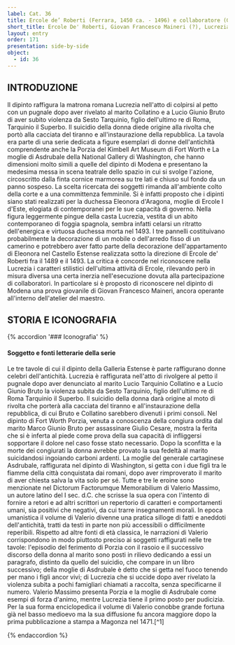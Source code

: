 ```yaml
---
label: Cat. 36
title: Ercole de’ Roberti (Ferrara, 1450 ca. - 1496) e collaboratore (Giovan Francesco Maineri ?), Lucrezia, Bruto e Collatino
short_title: Ercole De' Roberti, Giovan Francesco Maineri (?), Lucrezia, Bruto e Collatino
layout: entry
order: 171
presentation: side-by-side
object:
  - id: 36
---
```


## INTRODUZIONE

Il dipinto raffigura la matrona romana Lucrezia nell'atto di colpirsi al petto con un pugnale dopo aver rivelato al marito Collatino e a Lucio Giunio Bruto di aver subito violenza da Sesto Tarquinio, figlio dell'ultimo re di Roma, Tarquinio il Superbo. Il suicidio della donna diede origine alla rivolta che portò alla cacciata del tiranno e all'instaurazione della repubblica.
La tavola era parte di una serie dedicata a figure esemplari di donne dell'antichità comprendente anche la Porzia del Kimbell Art Museum di Fort Worth e La moglie di Asdrubale della National Gallery di Washington, che hanno dimensioni molto simili a quelle del dipinto di Modena e presentano la medesima messa in scena teatrale dello spazio in cui si svolge l'azione, circoscritto dalla finta cornice marmorea su tre lati e chiuso sul fondo da un panno sospeso.
La scelta ricercata dei soggetti rimanda all'ambiente colto della corte e a una committenza femminile. Si è infatti proposto che i dipinti siano stati realizzati per la duchessa Eleonora d'Aragona, moglie di Ercole I d'Este, elogiata di contemporanei per le sue capacità di governo. Nella figura leggermente pingue della casta Lucrezia, vestita di un abito contemporaneo di foggia spagnola, sembra infatti celarsi un ritratto dell'energica e virtuosa duchessa morta nel 1493.
I tre pannelli costituivano probabilmente la decorazione di un mobile o dell'arredo fisso di un camerino e potrebbero aver fatto parte della decorazione dell'appartamento di Eleonora nel Castello Estense realizzata sotto la direzione di Ercole de' Roberti fra il 1489 e il 1493. La critica è concorde nel riconoscere nella Lucrezia i caratteri stilistici dell'ultima attività di Ercole, rilevando però in misura diversa una certa inerzia nell'esecuzione dovuta alla partecipazione di collaboratori. In particolare si è proposto di riconoscere nel dipinto di Modena una prova giovanile di Giovan Francesco Maineri, ancora operante all'interno dell'atelier del maestro.

## STORIA E ICONOGRAFIA

{% accordion '### Iconografia' %}

#### Soggetto e fonti letterarie della serie

Le tre tavole di cui il dipinto della Galleria Estense è parte raffigurano donne celebri dell'antichità. Lucrezia è raffigurata nell'atto di rivolgere al petto il pugnale dopo aver denunciato al marito Lucio Tarquinio Collatino e a Lucio Giunio Bruto la violenza subita da Sesto Tarquinio, figlio dell'ultimo re di Roma Tarquinio il Superbo. Il suicidio della donna darà origine al moto di rivolta che porterà alla cacciata del tiranno e all'instaurazione della repubblica, di cui Bruto e Collatino sarebbero divenuti i primi consoli.
Nel dipinto di Fort Worth Porzia, venuta a conoscenza della congiura ordita dal marito Marco Giunio Bruto per assassinare Giulio Cesare, mostra la ferita che si è inferta al piede come prova della sua capacità di infliggersi sopportare il dolore nel caso fosse stato necessario. Dopo la sconfitta e la morte dei congiurati la donna avrebbe provato la sua fedeltà al marito suicidandosi ingoiando carboni ardenti. La moglie del generale cartaginese Asdrubale, raffigurata nel dipinto di Washington, si getta con i due figli tra le fiamme della città conquistata dai romani, dopo aver rimproverato il marito di aver chiesta salva la vita solo per sé.
Tutte e tre le eroine sono menzionate nel Dictorum Factorumque Memorabilium di Valerio Massimo, un autore latino del I sec. d.C. che scrisse la sua opera con l'intento di fornire a retori e ad altri scrittori un repertorio di caratteri e comportamenti umani, sia positivi che negativi, da cui trarre insegnamenti morali. In epoca umanistica il volume di Valerio divenne una pratica silloge di fatti e aneddoti dell'antichità, tratti da testi in parte non più accessibili o difficilmente reperibili. Rispetto ad altre fonti di età classica, le narrazioni di Valerio corrispondono in modo piuttosto preciso ai soggetti raffigurati nelle tre tavole: l'episodio del ferimento di Porzia con il rasoio e il successivo discorso della donna al marito sono posti in rilievo dedicando a essi un paragrafo, distinto da quello del suicidio, che compare in un libro successivo; della moglie di Asdrubale è detto che si getta nel fuoco tenendo per mano i figli ancor vivi; di Lucrezia che si uccide dopo aver rivelato la violenza subita a pochi famigliari chiamati a raccolta, senza specificarne il numero. Valerio Massimo presenta Porzia e la moglie di Asdrubale come esempi di forza d'animo, mentre Lucrezia tiene il primo posto per pudicizia. Per la sua forma enciclopedica il volume di Valerio conobbe grande fortuna già nel basso medioevo ma la sua diffusione fu ancora maggiore dopo la prima pubblicazione a stampa a Magonza nel 1471.[^1]

{% endaccordion %}
